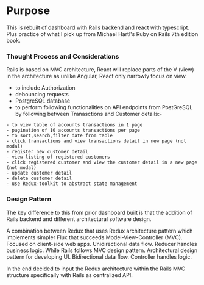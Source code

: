 # Purpose
This is rebuilt of dashboard with Rails backend and react with typescript. Plus practice of what I pick up from Michael Hartl's Ruby on Rails 7th edition book.

### Thought Process and Considerations
Rails is based on MVC architecture, React will replace parts of the V (view) in the architecture as unlike Angular, React only narrowly focus on view.
- to include Authorization
- debouncing requests
- PostgreSQL database
- to perform following functionalities on API endpoints from PostGreSQL by following between Tranasctions and Customer details:-
````
- to view table of accounts transactions in 1 page
- pagination of 10 accounts transactions per page
- to sort,search,filter date from table
- click transactions and view transactions detail in new page (not modal)
- register new customer detail 
- view listing of registered customers
- click registered customer and view the customer detail in a new page (not modal)
- update customer detail
- delete customer detail
- use Redux-toolkit to abstract state management
````
### Design Pattern
The key difference to this from prior dashboard built is that the addition of Rails backend and different architectural software design. 

A combination between Redux that uses Redux architecture pattern which implements simpler Flux that succeeds Model-View-Controller (MVC). Focused on client-side web apps. Unidirectional data flow. Reducer handles business logic.
While Rails follows MVC design pattern. Architectural design pattern for developing UI. Bidirectional data flow. Controller handles logic.

In the end decided to input the Redux architecture within the Rails MVC structure specifically with Rails as centralized API.

